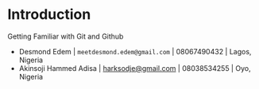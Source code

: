 # Introduction
Getting Familiar with Git and Github

* Desmond Edem | `meetdesmond.edem@gmail.com` | 08067490432 | Lagos, Nigeria
* Akinsoji Hammed Adisa | harksodje@gmail.com | 08038534255 | Oyo, Nigeria